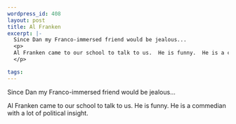 ```yaml
--- 
wordpress_id: 408
layout: post
title: Al Franken
excerpt: |-
  Since Dan my Franco-immersed friend would be jealous...
  <p>
  Al Franken came to our school to talk to us.  He is funny.  He is a commedian with a lot of political insight.
  </p>

tags: 
---
```


Since Dan my Franco-immersed friend would be jealous...
<p>
Al Franken came to our school to talk to us.  He is funny.  He is a commedian with a lot of political insight.
</p>
